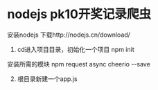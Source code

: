 # nodejs pk10开奖记录爬虫
安装nodejs 下载http://nodejs.cn/download/

1. cd进入项目目录，初始化一个项目
npm init

安装所需的模块
npm request async cheerio  --save

2. 根目录新建一个app.js

